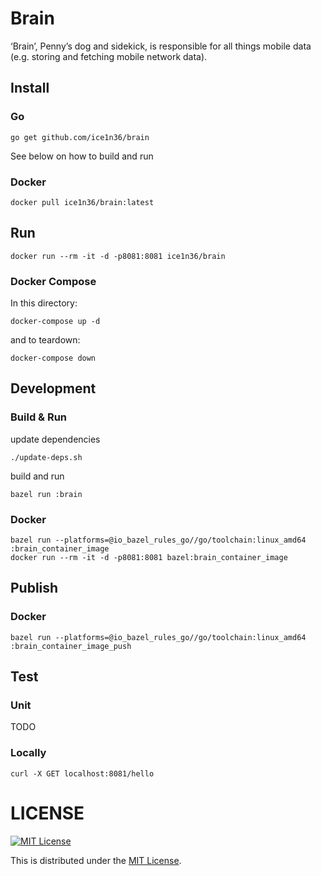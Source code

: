 # Brain

‘Brain’, Penny’s dog and sidekick, is responsible for all things mobile data (e.g. storing and fetching mobile network data).

## Install

### Go
```
go get github.com/ice1n36/brain
```

See below on how to build and run

### Docker
```
docker pull ice1n36/brain:latest
```

## Run
```
docker run --rm -it -d -p8081:8081 ice1n36/brain
```

### Docker Compose
In this directory:
```
docker-compose up -d
```

and to teardown:
```
docker-compose down
```

## Development
### Build & Run

update dependencies
```
./update-deps.sh
```

build and run

```
bazel run :brain
```

### Docker
```
bazel run --platforms=@io_bazel_rules_go//go/toolchain:linux_amd64 :brain_container_image
docker run --rm -it -d -p8081:8081 bazel:brain_container_image
```

## Publish

### Docker

```
bazel run --platforms=@io_bazel_rules_go//go/toolchain:linux_amd64 :brain_container_image_push
```

## Test

### Unit
TODO

### Locally
```
curl -X GET localhost:8081/hello
```

# LICENSE

[![MIT License](http://img.shields.io/badge/license-MIT-blue.svg)](http://www.opensource.org/licenses/MIT)

This is distributed under the [MIT License](http://www.opensource.org/licenses/MIT).
